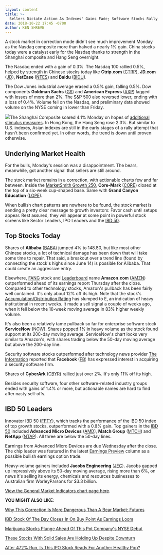 ```yaml
---
layout: content
title: >-
  Sellers Dictate Action As Indexes' Gains Fade; Software Stocks Rally
date: 2018-10-22 17:45 -0700
author: KEN SHREVE
---
```






A stock market in correction mode didn't see much improvement Monday as the Nasdaq composite more than halved a nearly 1% gain. China stocks today were a catalyst early for the Nasdaq thanks to strength in the Shanghai composite and Hang Seng overnight.




The Nasdaq ended with a gain of 0.3%. The Nasdaq 100 rallied 0.5%, helped by strength in Chinese stocks today like **Ctrip.com** ([CTRP](https://research.investors.com/quote.aspx?symbol=CTRP)), **JD.com** ([JD](https://research.investors.com/quote.aspx?symbol=JD)), **NetEase** ([NTES](https://research.investors.com/quote.aspx?symbol=NTES)) and **Baidu** ([BIDU](https://research.investors.com/quote.aspx?symbol=BIDU)).


The Dow Jones industrial average erased a 0.5% gain, falling 0.5%. Dow components **Goldman Sachs** ([GS](https://research.investors.com/quote.aspx?symbol=GS)) and **American Express** ([AXP](https://research.investors.com/quote.aspx?symbol=AXP)) lagged with losses of more than 2%. The S&P 500 also reversed lower, ending with a loss of 0.4%. Volume fell on the Nasdaq, and preliminary data showed volume on the NYSE coming in lower than Friday.


![](https://www.investors.com/wp-content/uploads/2018/10/MP102218.jpg)The Shanghai Composite soared 4.1% Monday on hopes of [additional stimulus measures](https://www.investors.com/news/technology/china-technology-stocks-rally/). In Hong Kong, the Hang Seng rose 2.3%. But similar to U.S. indexes, Asian indexes are still in the early stages of a rally attempt that hasn't been confirmed yet. In other words, the trend is down until proven otherwise.


Underlying Market Health
------------------------


For the bulls, Monday's session was a disappointment. The bears, meanwhile, got another signal that sellers are still around.


The stock market remains in a correction, with actionable charts few and far between. Inside the [MarketSmith Growth 250](https://www.marketsmith.com), **Core-Mark** ([CORE](https://research.investors.com/quote.aspx?symbol=CORE)) closed at the top of a six-week cup-shaped base. Same with **Grand Canyon Education** ([LOPE](https://research.investors.com/quote.aspx?symbol=LOPE)).


When bullish chart patterns are nowhere to be found, the stock market is sending a pretty clear message to growth investors: Favor cash until setups appear. Rest assured, they will appear at some point in powerful stock screens like Sector Leaders, IPO Leaders and the [IBD 50](https://research.investors.com/stock-lists/ibd-50/).


Top Stocks Today
----------------


Shares of **Alibaba** ([BABA](https://research.investors.com/quote.aspx?symbol=BABA)) jumped 4% to 148.80, but like most other Chinese stocks, a lot of technical damage has been down that will take some time to repair. That said, a breakout over a trend line (found by connecting the stock's highs since June 14) is possible for Alibaba. That could create an aggressive entry.


Elsewhere, [FANG](http://www.investors.com/news/technology/fang-stocks-news-quotes-facebook-amazon-netflix-google/) stock and [Leaderboard](https://leaderboard.investors.com) name **Amazon.com** ([AMZN](https://research.investors.com/quote.aspx?symbol=AMZN)) outperformed ahead of its earnings report Thursday after the close. Compared to other technology stocks, Amazon's pullback has been fairly well contained. It's only about 12% off its high. Note that the stock's [Accumulation/Distribution Rating](https://www.investors.com/ibd-university/find-evaluate-stocks/exclusive-ratings/) has slumped to E, an indication of heavy institutional in recent weeks. It made a sell signal a couple of weeks ago, when it fell below the 10-week moving average in 83% higher weekly volume.


It's also been a relatively tame pullback so far for enterprise software stock **ServiceNow** ([NOW](https://research.investors.com/quote.aspx?symbol=NOW)). Shares popped 1% in heavy volume as the stock found support at its 200-day moving average. ServiceNow's chart looks very similar to Amazon's, with shares trading below the 50-day moving average but above the 200-day line.


Security software stocks outperformed after technology news provider [The Information](https://www.theinformation.com/) reported that **Facebook** ([FB](https://research.investors.com/quote.aspx?symbol=FB)) has expressed interest in acquiring a security software firm.


Shares of **CyberArk** ([CBYR](https://research.investors.com/quote.aspx?symbol=CBYR)) rallied just over 2%. It's only 11% off its high.


Besides security software, four other software-related industry groups ended with gains of 1.4% or more, but actionable names are hard to find after nasty sell-offs.


IBD 50 Leaders
--------------


Innovator IBD 50 ([FFTY](https://research.investors.com/quote.aspx?symbol=FFTY)), which tracks the performance of the IBD 50 index of top growth stocks, outperformed with a 0.8% gain. Top gainers in the [IBD 50](https://research.investors.com/stock-lists/ibd-50/) included **Advanced Micro Devices** ([AMD](https://research.investors.com/quote.aspx?symbol=AMD)), **Match Group** ([MTCH](https://research.investors.com/quote.aspx?symbol=MTCH)) and **NetApp** ([NTAP](https://research.investors.com/quote.aspx?symbol=NTAP)). All three are below the 50-day lines.


Earnings from Advanced Micro Devices are due Wednesday after the close. The chip leader was featured in the latest [Earnings Preview](https://www.investors.com/research/earnings-preview/option-trading-centene-advanced-micro-devices-earnings/) column as a possible bullish earnings option trade.


Heavy-volume gainers included **Jacobs Engineering** ([JEC](https://research.investors.com/quote.aspx?symbol=JEC)). Jacobs gapped up impressively above its 50-day moving average, rising more than 6%, on news it's selling its energy, chemicals and resources businesses to Australian firm WorleyParsons for $3.3 billion.


[View the General Market Indicators chart page here](https://www.investors.com/wp-content/uploads/2018/10/IBD2210152918GMI.pdf).


**YOU MIGHT ALSO LIKE**:


[Why This Correction Is More Dangerous Than A Bear Market; Futures](https://www.investors.com/market-trend/stock-market-today/dow-jones-futures-stock-market-correction-apple/)


[IBD Stock Of The Day Closes In On Buy Point As Earnings Loom](https://www.investors.com/research/ibd-stock-of-the-day/oreilly-auto-parts-buy-point-earnings-stock-market-correction/)


[Marijuana Stocks Plunge Ahead Of This Pot Company's NYSE Debut](https://www.investors.com/news/marijuana-stocks-plunge-aurora-cannabis-nyse-debut/)


[These Stocks With Solid Sales Are Holding Up Despite Downturn](https://www.investors.com/research/top-stocks-sales-growth-strength-market-downturn/)


[After 472% Run, Is This IPO Stock Ready For Another Healthy Pop?](https://www.investors.com/research/ibd-stock-analysis/health-care-stocks-to-watch-tabula-rasa-healthcare-veeva-healthcare-technology-medication-safety/)


 





